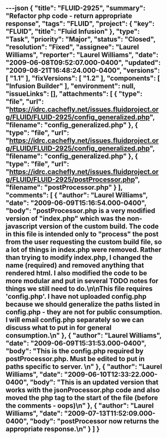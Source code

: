 ---json
{
  "title": "FLUID-2925",
  "summary": "Refactor php code - return appropriate response",
  "tags": "FLUID",
  "project": {
    "key": "FLUID",
    "title": "Fluid Infusion"
  },
  "type": "Task",
  "priority": "Major",
  "status": "Closed",
  "resolution": "Fixed",
  "assignee": "Laurel Williams",
  "reporter": "Laurel Williams",
  "date": "2009-06-08T09:52:07.000-0400",
  "updated": "2009-08-21T16:48:24.000-0400",
  "versions": [
    "1.1"
  ],
  "fixVersions": [
    "1.2"
  ],
  "components": [
    "Infusion Builder"
  ],
  "environment": null,
  "issueLinks": [],
  "attachments": [
    {
      "type": "file",
      "url": "https://idrc.cachefly.net/issues.fluidproject.org/FLUID/FLUID-2925/config_generalized.php",
      "filename": "config_generalized.php"
    },
    {
      "type": "file",
      "url": "https://idrc.cachefly.net/issues.fluidproject.org/FLUID/FLUID-2925/config_generalized.php",
      "filename": "config_generalized.php"
    },
    {
      "type": "file",
      "url": "https://idrc.cachefly.net/issues.fluidproject.org/FLUID/FLUID-2925/postProcessor.php",
      "filename": "postProcessor.php"
    }
  ],
  "comments": [
    {
      "author": "Laurel Williams",
      "date": "2009-06-09T15:16:54.000-0400",
      "body": "postProcessor.php is a very modified version of \"index.php\" which was the non-javascript version of the custom build. The code in this file is intended only to \"process\" the post from the user requesting the custom build file, so a lot of things in index.php were removed. Rather than trying to modify index.php, I changed the name (required) and removed anything that rendered html. I also modified the code to be more modular and put in several TODO notes for things we still need to do.\n\nThis file requires 'config.php'. I have not uploaded config.php because we should generalize the paths listed in config.php - they are not for public consumption. I will email config.php separately so we can discuss what to put in for general consumption.\n"
    },
    {
      "author": "Laurel Williams",
      "date": "2009-06-09T15:31:53.000-0400",
      "body": "This is the config.php required by postProcessor.php. Must be edited to put in paths specific to server.&#x20;\n"
    },
    {
      "author": "Laurel Williams",
      "date": "2009-06-10T12:33:22.000-0400",
      "body": "This is an updated version that works with the jsonProcessor.php code and also moved the php tag to the start of the file (before the comments - oops)\n"
    },
    {
      "author": "Laurel Williams",
      "date": "2009-07-13T11:52:09.000-0400",
      "body": "postProcessor now returns the appropriate response.\n"
    }
  ]
}
---

        